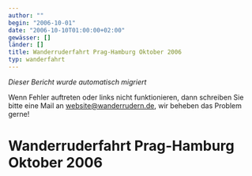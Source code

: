 ```yaml
---
author: ""
begin: "2006-10-01"
date: "2006-10-10T01:00:00+02:00"
gewässer: []
länder: []
title: Wanderruderfahrt Prag-Hamburg Oktober 2006
typ: wanderfahrt
---
```



*Dieser Bericht wurde automatisch migriert*

Wenn Fehler auftreten oder links nicht funktionieren, dann schreiben Sie bitte eine Mail an website@wanderrudern.de, wir beheben das Problem gerne!



# Wanderruderfahrt Prag-Hamburg Oktober 2006


